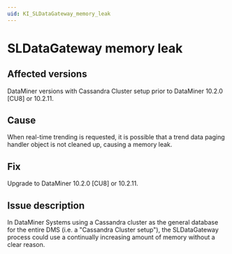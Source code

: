 ```yaml
---
uid: KI_SLDataGateway_memory_leak
---
```


# SLDataGateway memory leak

## Affected versions

DataMiner versions with Cassandra Cluster setup prior to DataMiner 10.2.0 [CU8] or 10.2.11.

## Cause

When real-time trending is requested, it is possible that a trend data paging handler object is not cleaned up, causing a memory leak.

## Fix

Upgrade to DataMiner 10.2.0 [CU8] or 10.2.11.

## Issue description

In DataMiner Systems using a Cassandra cluster as the general database for the entire DMS (i.e. a "Cassandra Cluster setup"), the SLDataGateway process could use a continually increasing amount of memory without a clear reason.
